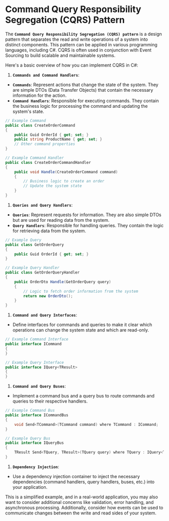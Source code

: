 # Command Query Responsibility Segregation (CQRS) Pattern

The **`Command Query Responsibility Segregation (CQRS) pattern`** is a design pattern that separates the read and write operations of a system into distinct components. This pattern can be applied in various programming languages, including C#. CQRS is often used in conjunction with Event Sourcing to build scalable and maintainable systems.

Here's a basic overview of how you can implement CQRS in C#:

1. **`Commands and Command Handlers`**:
* **`Commands`**: Represent actions that change the state of the system. They are simple DTOs (Data Transfer Objects) that contain the necessary information for the action.
* **`Command Handlers`**: Responsible for executing commands. They contain the business logic for processing the command and updating the system's state.

```csharp
// Example Command
public class CreateOrderCommand
{
    public Guid OrderId { get; set; }
    public string ProductName { get; set; }
    // Other command properties
}

// Example Command Handler
public class CreateOrderCommandHandler
{
    public void Handle(CreateOrderCommand command)
    {
        // Business logic to create an order
        // Update the system state
    }
}
```

1. **`Queries and Query Handlers`**:
* **`Queries`**: Represent requests for information. They are also simple DTOs but are used for reading data from the system.
* **`Query Handlers`**: Responsible for handling queries. They contain the logic for retrieving data from the system.

```csharp
// Example Query
public class GetOrderQuery
{
    public Guid OrderId { get; set; }
}

// Example Query Handler
public class GetOrderQueryHandler
{
    public OrderDto Handle(GetOrderQuery query)
    {
        // Logic to fetch order information from the system
        return new OrderDto();
    }
}
```

1. **`Command and Query Interfaces`**:
* Define interfaces for commands and queries to make it clear which operations can change the system state and which are read-only.

```csharp
// Example Command Interface
public interface ICommand
{
}

// Example Query Interface
public interface IQuery<TResult>
{
}
```

1. **`Command and Query Buses`**:
* Implement a command bus and a query bus to route commands and queries to their respective handlers.

```csharp
// Example Command Bus
public interface ICommandBus
{
    void Send<TCommand>(TCommand command) where TCommand : ICommand;
}

// Example Query Bus
public interface IQueryBus
{
    TResult Send<TQuery, TResult>(TQuery query) where TQuery : IQuery<TResult>;
}
```

1. **`Dependency Injection`**:
* Use a dependency injection container to inject the necessary dependencies (command handlers, query handlers, buses, etc.) into your application.

This is a simplified example, and in a real-world application, you may also want to consider additional concerns like validation, error handling, and asynchronous processing. Additionally, consider how events can be used to communicate changes between the write and read sides of your system.
